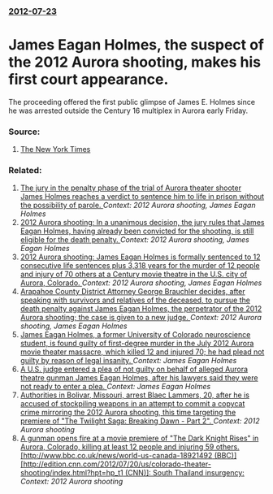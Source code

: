 ### [2012-07-23](/news/2012/07/23/index.md)

# James Eagan Holmes, the suspect of the 2012 Aurora shooting, makes his first court appearance. 

The proceeding offered the first public glimpse of James E. Holmes since he was arrested outside the Century 16 multiplex in Aurora early Friday.


### Source:

1. [The New York Times](http://www.nytimes.com/2012/07/24/us/suspect-in-colorado-shooting-in-court.html)

### Related:

1. [The jury in the penalty phase of the trial of Aurora theater shooter James Holmes reaches a verdict to sentence him to life in prison without the possibility of parole. ](/news/2015/08/7/the-jury-in-the-penalty-phase-of-the-trial-of-aurora-theater-shooter-james-holmes-reaches-a-verdict-to-sentence-him-to-life-in-prison-withou.md) _Context: 2012 Aurora shooting, James Eagan Holmes_
2. [2012 Aurora shooting: In a unanimous decision, the jury rules that James Eagan Holmes, having already been convicted for the shooting, is still eligible for the death penalty. ](/news/2015/08/3/2012-aurora-shooting-in-a-unanimous-decision-the-jury-rules-that-james-eagan-holmes-having-already-been-convicted-for-the-shooting-is-st.md) _Context: 2012 Aurora shooting, James Eagan Holmes_
3. [2012 Aurora shooting: James Eagan Holmes is formally sentenced to 12 consecutive life sentences plus 3,318 years for the murder of 12 people and injury of 70 others at a Century movie theatre in the U.S. city of Aurora, Colorado. ](/news/2015/08/26/2012-aurora-shooting-james-eagan-holmes-is-formally-sentenced-to-12-consecutive-life-sentences-plus-3-318-years-for-the-murder-of-12-people.md) _Context: 2012 Aurora shooting, James Eagan Holmes_
4. [Arapahoe County District Attorney George Brauchler decides, after speaking with survivors and relatives of the deceased, to pursue the death penalty against James Eagan Holmes, the perpetrator of the 2012 Aurora shooting; the case is given to a new judge. ](/news/2013/04/1/arapahoe-county-district-attorney-george-brauchler-decides-after-speaking-with-survivors-and-relatives-of-the-deceased-to-pursue-the-death.md) _Context: 2012 Aurora shooting, James Eagan Holmes_
5. [James Eagan Holmes, a former University of Colorado neuroscience student, is found guilty of first-degree murder in the July 2012 Aurora movie theater massacre, which killed 12 and injured 70; he had plead not guilty by reason of legal insanity. ](/news/2015/07/16/james-eagan-holmes-a-former-university-of-colorado-neuroscience-student-is-found-guilty-of-first-degree-murder-in-the-july-2012-aurora-mov.md) _Context: James Eagan Holmes_
6. [A U.S. judge entered a plea of not guilty on behalf of alleged Aurora theatre gunman James Eagan Holmes, after his lawyers said they were not ready to enter a plea. ](/news/2013/03/12/a-u-s-judge-entered-a-plea-of-not-guilty-on-behalf-of-alleged-aurora-theatre-gunman-james-eagan-holmes-after-his-lawyers-said-they-were-no.md) _Context: James Eagan Holmes_
7. [Authorities in Bolivar, Missouri, arrest Blaec Lammers, 20, after he is accused of stockpiling weapons in an attempt to commit a copycat crime mirroring the 2012 Aurora shooting, this time targeting the premiere of "The Twilight Saga: Breaking Dawn - Part 2". ](/news/2012/11/17/authorities-in-bolivar-missouri-arrest-blaec-lammers-20-after-he-is-accused-of-stockpiling-weapons-in-an-attempt-to-commit-a-copycat-cri.md) _Context: 2012 Aurora shooting_
8. [A gunman opens fire at a movie premiere of "The Dark Knight Rises" in Aurora, Colorado, killing at least 12 people and injuring 59 others. [http://www.bbc.co.uk/news/world-us-canada-18921492 (BBC)] [http://edition.cnn.com/2012/07/20/us/colorado-theater-shooting/index.html?hpt=hp_t1 (CNN)]: South Thailand insurgency:](/news/2012/07/20/a-gunman-opens-fire-at-a-movie-premiere-of-the-dark-knight-rises-in-aurora-colorado-killing-at-least-12-people-and-injuring-59-others.md) _Context: 2012 Aurora shooting_
